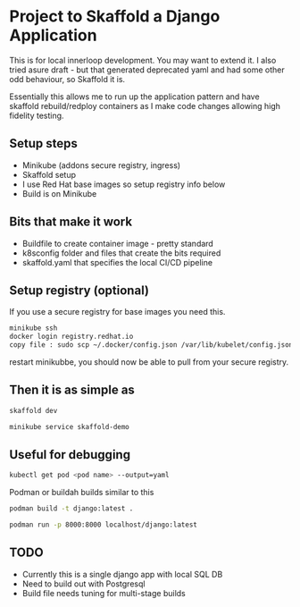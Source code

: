 # Project to Skaffold a Django Application
This is for local innerloop development. You may want to extend it. I also tried asure draft - but that generated deprecated yaml and had some other odd behaviour, so Skaffold it is.

Essentially this allows me to run up the application pattern and have skaffold rebuild/redploy containers as I make code changes allowing high fidelity testing.

## Setup steps
- Minikube (addons secure registry, ingress)
- Skaffold setup
- I use Red Hat base images so setup registry info below
- Build is on Minikube

## Bits that make it work
- Buildfile to create container image - pretty standard
- k8sconfig folder and files that create the bits required
- skaffold.yaml that specifies the local CI/CD pipeline

## Setup registry (optional)
If you use a secure registry for base images you need this.
```bash
minikube ssh
docker login registry.redhat.io
copy file : sudo scp ~/.docker/config.json /var/lib/kubelet/config.json 

```
restart minikubbe, you should now be able to pull from your secure registry.

## Then it is as simple as
```bash
skaffold dev

minikube service skaffold-demo
```

## Useful for debugging
```bash
kubectl get pod <pod name> --output=yaml
```

Podman or buildah builds similar to this
```bash
podman build -t django:latest .

podman run -p 8000:8000 localhost/django:latest
```

## TODO
- Currently this is a single django app with local SQL DB
- Need to build out with Postgresql
- Build file needs tuning for multi-stage builds
